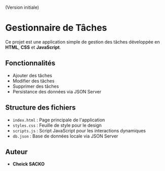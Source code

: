 (Version initiale)
# Gestionnaire de Tâches

Ce projet est une application simple de gestion des tâches développée en **HTML**, **CSS** et **JavaScript**.

## Fonctionnalités
- Ajouter des tâches
- Modifier des tâches
- Supprimer des tâches
- Persistance des données via JSON Server

## Structure des fichiers
- `index.html` : Page principale de l'application
- `styles.css` : Feuille de style pour le design
- `scripts.js` : Script JavaScript pour les interactions dynamiques
- `db.json` : Base de données locale via JSON Server

## Auteur
- **Cheick SACKO**
